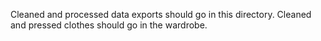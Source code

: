 Cleaned and processed data exports should go in this directory. Cleaned and pressed clothes should go in the wardrobe.
